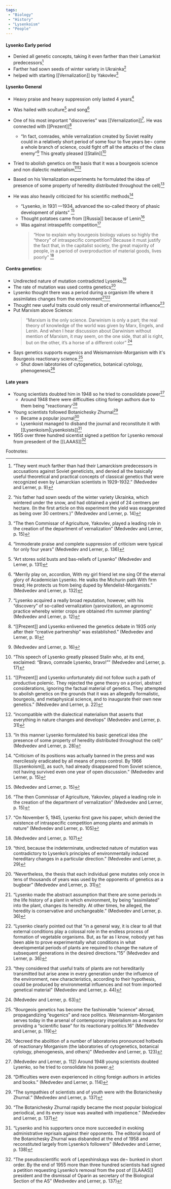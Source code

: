```yaml
---
tags:
 - "Biology"
 - "History"
 - "Lysenkoism"
 - "People"
---
```

#### Lysenko Early period
 - Denied all genetic concepts, taking it even farther than their Lamarkist predecessors[^7]
 - Farther had sown seeds of winter variety in Ukrainka[^8]
 - helped with starting [[Vernalization]] by Yakovlev[^10]

#### Lysenko General
- Heavy praise and heavy suppression only lasted 4 years[^28]
- Was hailed with sculture[^26] and song[^27]
- One of his most important "discoveries" was [[Vernalization]][^1]. He was connected with [[Prezent]][^2] 
	- “In fact, comrades, while vernalization created by Soviet reality  could in a relatively short period of some four to five years be¬  come a whole branch of science, could fight off all the attacks of  the class enemy”[^5] This greatly pleased [[Stalin]][^6]
- Tried to abolish genetics on the basis that it was a bourgeois science and non dialectic materialism[^11][^15]
- Based on his Vernalization experiments he formulated the idea of presence of some property of heredity distributed throughout the cell)[^12]

- He was also heavily criticized for his scientific methods[^3]
	- “Lysenko, in 1931 —1934, advanced the so-called theory of phasic development of plants”  [^4]
	- Thought potatoes came from [[Russia]] because of Lenin[^10]
	- Was against intraspefifc competition[^20]
		>“How to explain why bourgeois biology values so highly the “theory”  of intraspecific competition? Because it must justify the fact that,  in the capitalist society, the great majority of people, in a period  of overproduction of material goods, lives poorly” [^21]
#### Contra genetics:
 - Undirected nature of mutation contradicted Lysenko[^13]
 - The rate of mutation was used contra genetics[^14]
 - Lysenko thought there was a period during a organism life where it assimilates changes from the environment[^16][^17]
 - Thought new useful traits could only result of environmental influence[^18]
 - Put Marxism above Science:
	 > “Marxism is the only science. Darwinism is only a part; the real theory of knowledge of the world was given by Marx, Engels, and Lenin. And when I hear discussion about Darwinism without mention of Marxism, it may seem, on the one side, that all is  right, but on the other, it’s a horse of a different color”  [^19]
 - Says genetics supports eugenics and Weismannism-Morganism with it's Bourgeois reactionary science.[^24]
	 - Shut down labrotories of cytogenetics, botanical cytology, phenogenesis[^25]

#### Late years
 - Young scientists doubted him in 1948 so he tried to consolidate power[^22]
	 - Around 1948 there were difficulties citing foriegn authors due to them being "reactionary'[^23]
 - Young scientists followed Botanichesky Zhurnal[^29]
	 - Became a popular journal[^30]
	 - Lysenkoist managed to disband the journal and reconstitute it with [[Lysenkoism|Lysenkoists]][^31]
 - 1955 over three hundred sicentist signed a petition for Lysenko removal from presedent of the [[LAAAS]][^32]


Footnotes:
[^1]:“Lysenko acquired a really broad reputation, however, with  his “discovery” of so-called vernalization (yarovization), an agronomic practice whereby winter crops are obtained rfm  summer planting”  (Medvedev and Lerner, p. 12)

[^2]:“[[Prezent]]  and Lysenko enlivened the genetics debate in 1935 only after  their “creative partnership” was established.”  (Medvedev and Lerner, p. 9)

[^3]:“Criticism of its  positions was actually banned in the press and was mercilessly  eradicated by all means of press control. By 1966 [[Lysenkoism]],  as such, had already disappeared from Soviet science, not having survived even one year of open discussion.”  (Medvedev and Lerner, p. 15)

[^4]:(Medvedev and Lerner, p. 15)

[^5]:(Medvedev and Lerner, p. 16)

[^6]:“This speech of Lysenko greatly pleased Stalin who, at its  end, exclaimed: “Bravo, comrade Lysenko, bravo!””  (Medvedev and Lerner, p. 17)

[^7]:“They went much  farther than had their Lamarckism predecessors in accusations  against Soviet geneticists, and denied all the basically useful  theoretical and practical concepts of classical genetics that  were recognized even by Lamarckian scientists in 1929-1932.” (Medvedev and Lerner, p. 9)

[^8]:“his father had sown seeds of the winter variety Ukrainka, which wintered under the snow, and had obtained a yield of 24 centners per hectare. (In the first article on this experiment the yield was exaggerated as being over 30 centners.)” (Medvedev and Lerner, p. 14)

[^9]:“l: Everybody says that the potato came from America. I don’t believe this. Do you know what Lenin said? [[[[Vavilov]]]]: . . . we know well that potatoes appeared in our country under Peter the First.”  (Medvedev and Lerner, p. 61)

[^10]:“The then Commissar of Agriculture, Yakovlev, played a leading role in the creation of the department of vernalization” (Medvedev and Lerner, p. 15)

[^11]:“[[Prezent]] and Lysenko unfortunately did not follow such a  path of productive polemic. They rejected the gene theory  on a priori, abstract considerations, ignoring the factual material of genetics. They attempted to abolish genetics on the  grounds that it was an allegedly formalistic, bourgeois, and  metaphysical science, and to inaugurate their own new genetics.” (Medvedev and Lerner, p. 22)

[^12]:“In this manner Lysenko formulated his basic genetical  idea (the presence of some property of heredity distributed  throughout the cell)” (Medvedev and Lerner, p. 28)

[^13]:“third, because the indeterminate, undirected nature of mutation was contradictory to Lysenko’s principles of environmentally induced hereditary changes in a particular direction.” (Medvedev and Lerner, p. 29)

[^14]:“Nevertheless, the thesis that each individual gene mutates only once in tens of thousands of years was used by the opponents of genetics as a bugbear” (Medvedev and Lerner, p. 31)

[^15]:“incompatible with the dialectical materialism that asserts that everything in nature changes and develops”  (Medvedev and Lerner, p. 31)

[^16]:“Lysenko made the abstract assumption that there  are some periods in the life history of a plant in which environment, by being “assimilated” into the plant, changes its heredity. At other times, he alleged, the heredity is conservative and unchangeable.” (Medvedev and Lerner, p. 36)
[^17]:“Lysenko clearly pointed out that “in a general way, it is clear to all that external conditions play a colossal role in the endless process of formation of vegetable organisms. But, as far as I know, nobody yet has been able to prove experimentally what conditions in what developmental periods of plants are required to change the nature of subsequent generations in the desired directions.”15”  (Medvedev and Lerner, p. 36)

[^18]:“they considered that useful traits of plants are not hereditarily transmitted but arise anew in every generation under the influence of the environment, new characteristics, according to their hypothesis, could be produced by environmental influences and not from imported genetical material” (Medvedev and Lerner, p. 44)

[^19]:(Medvedev and Lerner, p. 63)

[^20]:“On  November 5, 1945, Lysenko first gave his paper, which denied  the existence of intraspecific competition among plants and  animals in nature”  (Medvedev and Lerner, p. 105)

[^21]:(Medvedev and Lerner, p. 107)

[^22]:(Medvedev and Lerner, p. 112) Around 1948 young scientists doubted Lysenko, so he tried to consolidate his power.

[^23]:“Difficulties were even  experienced in citing foreign authors in articles and books.”  (Medvedev and Lerner, p. 114)

[^24]:“Bourgeois genetics has become the fashionable “science” abroad,  propagandizing “eugenics” and race politics. Weismannism-Morganism serves today in the arsenal of contemporary imperialism as a means for providing a “scientific base” for its reactionary politics.16” (Medvedev and Lerner, p. 119)

[^25]:“decreed the  abolition of a number of laboratories pronounced hotbeds of reactionary Morganism (the laboratories of cytogenetics, botanical cytology, phenogenesis, and others)” (Medvedev and Lerner, p. 123)

[^26]:“Art stores sold busts and bas-reliefs of Lysenko” (Medvedev and Lerner, p. 131)

[^27]:“Merrily play on, accordion,  With my girl friend let me sing  Of the eternal glory of Academician Lysenko.  He walks the Michurin path  With firm tread;  He protects us from being duped  by Mendelist-Morganists.”  (Medvedev and Lerner, p. 132)

[^28]:“Immoderate  praise and complete suppression of criticism were typical for  only four years”  (Medvedev and Lerner, p. 136)

[^29]:“The sympathies of  scientists and of youth were with the Botanichesky Zhurnal.”  (Medvedev and Lerner, p. 137)

[^30]:“The  Botanichesky Zhurnal rapidly became the most popular biological periodical, and its every issue was awaited with impatience.”  (Medvedev and Lerner, p. 137)

[^31]:“Lysenko and  his supporters once more succeeded in evoking administrative reprisals against their opponents. The editorial board of the Botanichesky Zhurnal was disbanded at the end of 1958 and reconstituted largely from Lysenko’s followers”  (Medvedev and Lerner, p. 138)

[^32]:“The pseudoscientific work of Lepeshinskaya was de¬  bunked in short order. By the end of 1955 more than three  hundred scientists had signed a petition requesting Lysenko’s  removal from the post of [[LAAAS]] president and the dismissal  of Oparin as secretary of the Biological Section of the AS”  (Medvedev and Lerner, p. 137)



<!--stackedit_data:
eyJoaXN0b3J5IjpbNzI1MDc2MTA1XX0=
-->
